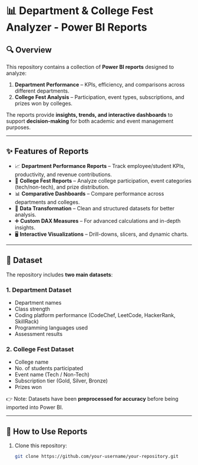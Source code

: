 # 📊 Department & College Fest Analyzer - Power BI Reports  

## 🔍 Overview  
This repository contains a collection of **Power BI reports** designed to analyze:  

1. **Department Performance** – KPIs, efficiency, and comparisons across different departments.  
2. **College Fest Analysis** – Participation, event types, subscriptions, and prizes won by colleges.  

The reports provide **insights, trends, and interactive dashboards** to support **decision-making** for both academic and event management purposes.  

---

## ✨ Features of Reports  
- 📈 **Department Performance Reports** – Track employee/student KPIs, productivity, and revenue contributions.  
- 🎉 **College Fest Reports** – Analyze college participation, event categories (tech/non-tech), and prize distribution.  
- 📊 **Comparative Dashboards** – Compare performance across departments and colleges.  
- 🧹 **Data Transformation** – Clean and structured datasets for better analysis.  
- ➕ **Custom DAX Measures** – For advanced calculations and in-depth insights.  
- 🖥️ **Interactive Visualizations** – Drill-downs, slicers, and dynamic charts.  

---

## 📂 Dataset  
The repository includes **two main datasets**:  

### 1. Department Dataset  
- Department names  
- Class strength  
- Coding platform performance (CodeChef, LeetCode, HackerRank, SkillRack)  
- Programming languages used  
- Assessment results  

### 2. College Fest Dataset  
- College name  
- No. of students participated  
- Event name (Tech / Non-Tech)  
- Subscription tier (Gold, Silver, Bronze)  
- Prizes won  

👉 Note: Datasets have been **preprocessed for accuracy** before being imported into Power BI.  

---

## 🚀 How to Use Reports  
1. Clone this repository:  
   ```bash
   git clone https://github.com/your-username/your-repository.git
